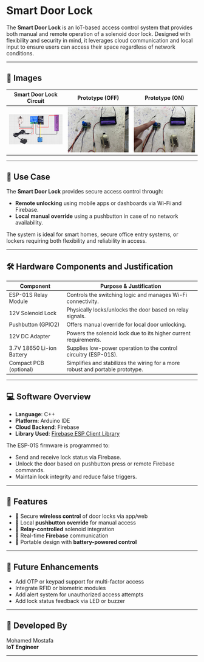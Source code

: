 # Smart Door Lock

The **Smart Door Lock** is an IoT-based access control system that provides both manual and remote operation of a solenoid door lock. Designed with flexibility and security in mind, it leverages cloud communication and local input to ensure users can access their space regardless of network conditions.

---

## 📸 Images

| Smart Door Lock Circuit | Prototype (OFF) | Prototype (ON) |
|--------------------------|------------------|-----------------|
| ![Circuit](images/Circuit.png) | ![Prototype OFF](images/Prototype_OFF.jpg) | ![Prototype ON](images/Prototype_ON.jpg) |


---

## 🔐 Use Case

The **Smart Door Lock** provides secure access control through:
- **Remote unlocking** using mobile apps or dashboards via Wi-Fi and Firebase.
- **Local manual override** using a pushbutton in case of no network availability.

The system is ideal for smart homes, secure office entry systems, or lockers requiring both flexibility and reliability in access.

---

## 🛠️ Hardware Components and Justification

| Component                  | Purpose & Justification                                                                 |
|---------------------------|------------------------------------------------------------------------------------------|
| ESP-01S Relay Module       | Controls the switching logic and manages Wi-Fi connectivity.                            |
| 12V Solenoid Lock          | Physically locks/unlocks the door based on relay signals.                              |
| Pushbutton (GPIO2)         | Offers manual override for local door unlocking.                                       |
| 12V DC Adapter             | Powers the solenoid lock due to its higher current requirements.                        |
| 3.7V 18650 Li-ion Battery  | Supplies low-power operation to the control circuitry (ESP-01S).                        |
| Compact PCB (optional)     | Simplifies and stabilizes the wiring for a more robust and portable prototype.          |

---

## 💻 Software Overview

- **Language**: C++  
- **Platform**: Arduino IDE  
- **Cloud Backend**: Firebase  
- **Library Used**: [Firebase ESP Client Library](https://github.com/mobizt/Firebase-ESP-Client)

The ESP-01S firmware is programmed to:
- Send and receive lock status via Firebase.
- Unlock the door based on pushbutton press or remote Firebase commands.
- Maintain lock integrity and reduce false triggers.

---

## 🚀 Features

- 🔐 Secure **wireless control** of door locks via app/web
- 🔘 Local **pushbutton override** for manual access
- 🔌 **Relay-controlled** solenoid integration
- 📶 Real-time **Firebase** communication
- 🔋 Portable design with **battery-powered control**

---

## 🔧 Future Enhancements

- Add OTP or keypad support for multi-factor access
- Integrate RFID or biometric modules
- Add alert system for unauthorized access attempts
- Add lock status feedback via LED or buzzer

---

## 👤 Developed By

Mohamed Mostafa  
**IoT Engineer**

---
